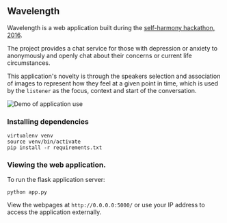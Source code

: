 ## Wavelength

Wavelength is a web application built during the [self-harmony hackathon, 2016](http://self-harmony.co.uk/).

The project provides a chat service for those with depression or anxiety to anonymously
and openly chat about their concerns or current life circumstances.

This application's novelty is through the speakers selection and association of
images to represent how they feel at a given point in time, which is used by
the `listener` as the focus, context and start of the conversation.

![Demo of application use](http://g.recordit.co/GraJTP3QM7.gif?1 "Demo of application use")


### Installing dependencies

    virtualenv venv
    source venv/bin/activate
    pip install -r requirements.txt

### Viewing the web application.

To run the flask application server:

    python app.py

View the webpages at `http://0.0.0.0:5000/` or use your IP address to access the application externally.
